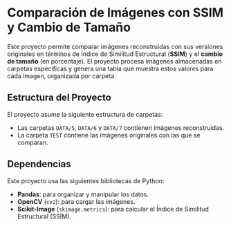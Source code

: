 # Comparación de Imágenes con SSIM y Cambio de Tamaño

Este proyecto permite comparar imágenes reconstruidas con sus versiones originales en términos de Índice de Similitud Estructural (**SSIM**) y el **cambio de tamaño** (en porcentaje). El proyecto procesa imágenes almacenadas en carpetas específicas y genera una tabla que muestra estos valores para cada imagen, organizada por carpeta.

## Estructura del Proyecto

El proyecto asume la siguiente estructura de carpetas:


- Las carpetas `DATA/5`, `DATA/6` y `DATA/7` contienen imágenes reconstruidas.
- La carpeta `TEST` contiene las imágenes originales con las que se comparan.

## Dependencias

Este proyecto usa las siguientes bibliotecas de Python:

- **Pandas**: para organizar y manipular los datos.
- **OpenCV** (`cv2`): para cargar las imágenes.
- **Scikit-Image** (`skimage.metrics`): para calcular el Índice de Similitud Estructural (SSIM).